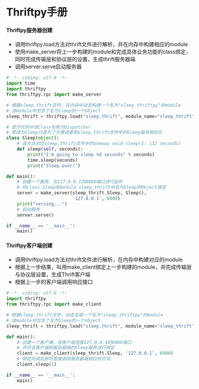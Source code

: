 # Thriftpy手册

#### Thriftpy服务器创建

- 调用thriftpy.load方法对thrift文件进行解析，并在内存中构建相应的module
- 使用make_server将上一步构建的module和完成具体业务功能的class绑定，同时完成传输层和协议层的设置，生成thrift服务器端
- 调用server.serve启动服务器

```python
# -*- coding: utf-8 -*-
import time
import thriftpy
from thriftpy.rpc import make_server

# 根据sleep.thrift文件，在内存中动态构建一个名为"sleep_thriftpy"的module
# 该module中包含了名为Sleep的一个object
sleep_thrift = thriftpy.load("sleep.thrift", module_name="sleep_thrift")

# 官方代码中该Class名称为Dispatcher
# 修改为Sleep只是为了方便读者和sleep.thrift文件中的Sleep服务相对应
class Sleep(object):
    # 该方法对应sleep.thrift文件中的oneway void sleep(1: i32 seconds)
    def sleep(self, seconds):
        print("I'm going to sleep %d seconds" % seconds)
        time.sleep(seconds)
        print("Sleep over!")

def main():
    # 创建一个服务，在127.0.0.1的6000端口进行监听
    # 将class Sleep和module sleep_thrift中名为Sleep的Object绑定
    server = make_server(sleep_thrift.Sleep, Sleep(),
                         '127.0.0.1', 6000)
    print("serving...")
    # 启动服务
    server.serve()

if __name__ == '__main__':
    main()
```

#### Thriftpy客户端创建

- 调用thriftpy.load方法对thrift文件进行解析，在内存中构建对应的module
- 根据上一步结果，叫用make_client绑定上一步构建的module，并完成传输层与协议层设置，生成Thrift客户端
- 根据上一步的客户端调用响应接口

```python
# -*- coding: utf-8 -*-
import thriftpy
from thriftpy.rpc import make_client

# 根据sleep.thrift文件，动态生成一个名为"sleep_thriftpy"的module
# 该module中包含了名为Sleep的一个object
sleep_thrift = thriftpy.load("sleep.thrift", module_name="sleep_thrift")

def main():
    # 创建一个客户端，该客户端连接127.0.0.1的6000端口
    # 并将该客户端和服务器端的Sleep服务进行绑定
    client = make_client(sleep_thrift.Sleep, '127.0.0.1', 6000)
    # 绑定完成后即可直接调用服务器端相应的方法
    client.sleep(1)

if __name__ == '__main__':
    main()
```

